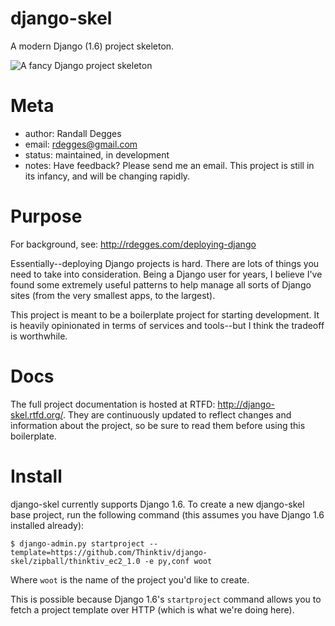 django-skel
===========

A modern Django (1.6) project skeleton.

![A fancy Django project skeleton](https://github.com/rdegges/django-skel/raw/master/docs/source/_static/skel.jpg)


Meta
====

* author: Randall Degges
* email:  rdegges@gmail.com
* status: maintained, in development
* notes:  Have feedback? Please send me an email. This project is still in its
          infancy, and will be changing rapidly.


Purpose
=======

For background, see: http://rdegges.com/deploying-django

Essentially--deploying Django projects is hard. There are lots of things you
need to take into consideration. Being a Django user for years, I believe I've
found some extremely useful patterns to help manage all sorts of Django sites
(from the very smallest apps, to the largest).

This project is meant to be a boilerplate project for starting development. It
is heavily opinionated in terms of services and tools--but I think the tradeoff
is worthwhile.


Docs
====

The full project documentation is hosted at RTFD: http://django-skel.rtfd.org/.
They are continuously updated to reflect changes and information about the
project, so be sure to read them before using this boilerplate.


Install
=======

django-skel currently supports Django 1.6. To create a new django-skel base
project, run the following command (this assumes you have Django 1.6 installed
already):

    $ django-admin.py startproject --template=https://github.com/Thinktiv/django-skel/zipball/thinktiv_ec2_1.0 -e py,conf woot

Where ``woot`` is the name of the project you'd like to create.

This is possible because Django 1.6's ``startproject`` command allows you to
fetch a project template over HTTP (which is what we're doing here).
